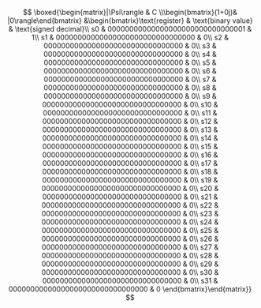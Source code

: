 $$ \boxed{\begin{matrix}|\Psi\rangle & C \\\begin{bmatrix}(1+0j)& |0\rangle\end{bmatrix} &\begin{bmatrix}\text{register} & \text{binary value} & \text{signed decimal}\\ s0 & 00000000000000000000000000000001 & 1\\ s1 & 00000000000000000000000000000000 & 0\\ s2 & 00000000000000000000000000000000 & 0\\ s3 & 00000000000000000000000000000000 & 0\\ s4 & 00000000000000000000000000000000 & 0\\ s5 & 00000000000000000000000000000000 & 0\\ s6 & 00000000000000000000000000000000 & 0\\ s7 & 00000000000000000000000000000000 & 0\\ s8 & 00000000000000000000000000000000 & 0\\ s9 & 00000000000000000000000000000000 & 0\\ s10 & 00000000000000000000000000000000 & 0\\ s11 & 00000000000000000000000000000000 & 0\\ s12 & 00000000000000000000000000000000 & 0\\ s13 & 00000000000000000000000000000000 & 0\\ s14 & 00000000000000000000000000000000 & 0\\ s15 & 00000000000000000000000000000000 & 0\\ s16 & 00000000000000000000000000000000 & 0\\ s17 & 00000000000000000000000000000000 & 0\\ s18 & 00000000000000000000000000000000 & 0\\ s19 & 00000000000000000000000000000000 & 0\\ s20 & 00000000000000000000000000000000 & 0\\ s21 & 00000000000000000000000000000000 & 0\\ s22 & 00000000000000000000000000000000 & 0\\ s23 & 00000000000000000000000000000000 & 0\\ s24 & 00000000000000000000000000000000 & 0\\ s25 & 00000000000000000000000000000000 & 0\\ s26 & 00000000000000000000000000000000 & 0\\ s27 & 00000000000000000000000000000000 & 0\\ s28 & 00000000000000000000000000000000 & 0\\ s29 & 00000000000000000000000000000000 & 0\\ s30 & 00000000000000000000000000000000 & 0\\ s31 & 00000000000000000000000000000000 & 0 \end{bmatrix}\end{matrix}} $$